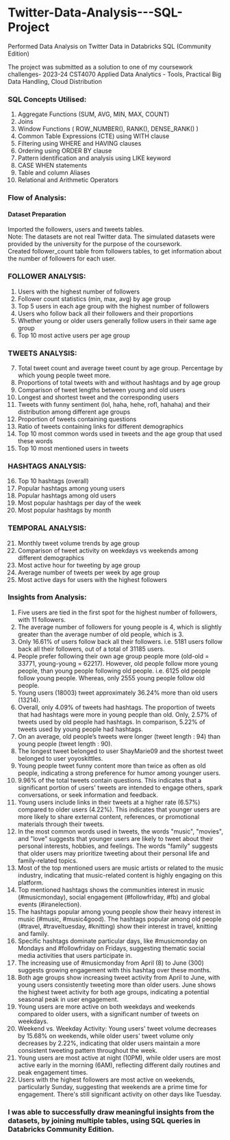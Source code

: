 # Twitter-Data-Analysis---SQL-Project
Performed Data Analysis on Twitter Data in Databricks SQL (Community Edition)

The project was submitted as a solution to one of my coursework challenges- 2023-24 CST4070 Applied Data Analytics - Tools, Practical Big Data Handling, Cloud Distribution

### SQL Concepts Utilised:
1. Aggregate Functions (SUM, AVG, MIN, MAX, COUNT)
2. Joins
3. Window Functions ( ROW_NUMBER(), RANK(), DENSE_RANK() )
4. Common Table Expressions (CTE) using WITH clause
5. Filtering using WHERE and HAVING clauses
6. Ordering using ORDER BY clause
7. Pattern identification and analysis using LIKE keyword
8. CASE WHEN statements
9. Table and column Aliases
10. Relational and Arithmetic Operators
### Flow of Analysis:
#### Dataset Preparation
Imported the followers, users and tweets tables. \
Note: The datasets are not real Twitter data. The simulated datasets were provided by the university for the purpose of the coursework. \
Created follower_count table from followers tables, to get information about the number of followers for each user. 
### FOLLOWER ANALYSIS:
1. Users with the highest number of followers
2. Follower count statistics (min, max, avg) by age group
3. Top 5 users in each age group with the highest number of followers
4. Users who follow back all their followers and their proportions
5. Whether young or older users generally follow users in their same age group
6. Top 10 most active users per age group
### TWEETS ANALYSIS:
7. Total tweet count and average tweet count by age group. Percentage by which young people tweet more.
8. Proportions of total tweets with and without hashtags and by age group
9. Comparison of tweet lengths between young and old users
10. Longest and shortest tweet and the corresponding users
11. Tweets with funny sentiment (lol, haha, hehe, rofl, hahaha) and their distribution among different age groups
12. Proportion of tweets containing questions
13. Ratio of tweets containing links for different demographics
14. Top 10 most common words used in tweets and the age group that used these words
15. Top 10 most mentioned users in tweets
### HASHTAGS ANALYSIS:
16. Top 10 hashtags (overall)
17. Popular hashtags among young users
18. Popular hashtags among old users
19. Most popular hashtags per day of the week
20. Most popular hashtags by month
### TEMPORAL ANALYSIS:
21. Monthly tweet volume trends by age group
22. Comparison of tweet activity on weekdays vs weekends among different demographics
23. Most active hour for tweeting by age group
24. Average number of tweets per week by age group
25. Most active days for users with the highest followers

### Insights from Analysis:
1. Five users are tied in the first spot for the highest number of followers, with 11 followers.
2. The average number of followers for young people is 4, which is slightly greater than the average number of old people, which is 3.
3. Only 16.61% of users follow back all their followers. i.e. 5181 users follow back all their followers, out of a total of 31185 users.
4. People prefer following their own age group people more (old-old = 33771, young-young = 62217). However, old people follow more young people, than young people following old people. i.e. 6125
old people follow young people. Whereas, only 2555 young people follow old people.
5. Young users (18003) tweet approximately 36.24% more than old users (13214).
6. Overall, only 4.09% of tweets had hashtags. The proportion of tweets that had hashtags were more in young people than old. Only, 2.57% of tweets used by old people had hashtags. In comparison,
5.22% of tweets used by young people had hashtags.
7. On an average, old people’s tweets were longer (tweet length : 94) than young people (tweet length : 90).
8. The longest tweet belonged to user ShayMarie09 and the shortest tweet belonged to user yoyoskittles.
9. Young people tweet funny content more than twice as often as old people, indicating a strong preference for humor among younger users.
10. 9.96% of the total tweets contain questions. This indicates that a significant portion of users' tweets are intended to engage others, spark conversations, or seek information and feedback.
11. Young users include links in their tweets at a higher rate (6.57%) compared to older users (4.22%). This indicates that younger users are more likely to share external content, references, or promotional
materials through their tweets.
12. In the most common words used in tweets, the words "music", "movies", and "love” suggests that younger users are likely to tweet about their personal interests, hobbies, and feelings. The words
"family" suggests that older users may prioritize tweeting about their personal life and family-related topics.
13. Most of the top mentioned users are music artists or related to the music industry, indicating that music-related content is highly engaging on this platform.
14. Top mentioned hashtags shows the communities interest in music (#musicmonday), social engagement (#followfriday, #fb) and global events (#iranelection).
15. The hashtags popular among young people show their heavy interest in music (#music, #music4good). The hashtags popular among old people (#travel, #traveltuesday, #knitting) show their interest in
travel, knitting and family.
16. Specific hashtags dominate particular days, like #musicmonday on Mondays and #followfriday on Fridays, suggesting thematic social media activities that users participate in.
17. The increasing use of #musicmonday from April (8) to June (300) suggests growing engagement with this hashtag over these months.
18. Both age groups show increasing tweet activity from April to June, with young users consistently tweeting more than older users. June shows the highest tweet activity for both age groups, indicating a
potential seasonal peak in user engagement.
19. Young users are more active on both weekdays and weekends compared to older users, with a significant number of tweets on weekdays.
20. Weekend vs. Weekday Activity: Young users' tweet volume decreases by 15.68% on weekends, while older users' tweet volume only decreases by 2.22%, indicating that older users maintain a more
consistent tweeting pattern throughout the week.
21. Young users are most active at night (10PM), while older users are most active early in the morning (6AM), reflecting different daily routines and peak engagement times.
22. Users with the highest followers are most active on weekends, particularly Sunday, suggesting that weekends are a prime time for engagement. There's still significant activity on other days like Tuesday.

### I was able to successfully draw meaningful insights from the datasets, by joining multiple tables, using SQL queries in Databricks Community Edition.
